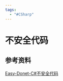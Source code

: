 ```yaml
---
tags:
  - "#CSharp"
---
```


# 不安全代码

## 参考资料
[Easy-Donet-C#不安全代码](https://easy-dotnet.com/pages/4f2ec2/#%E4%BB%80%E4%B9%88%E6%98%AF%E4%B8%8D%E5%AE%89%E5%85%A8%E4%BB%A3%E7%A0%81)
